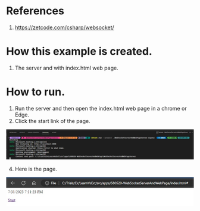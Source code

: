 
# References
1. https://zetcode.com/csharp/websocket/

# How this example is created.
1. The server and with index.html web page.

# How to run. 
1. Run the server and then open the index.html web page in a chrome or Edge.
2. Click the start link of the page.
   
![Runing the serer](./images/50_50_ServerRunning.jpg)

4. Here is the page.

![Index html page in action](./images/51_50IndexHtmlPageCallingServer.jpg)

